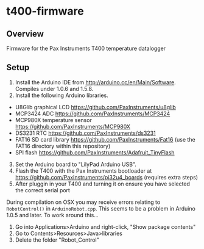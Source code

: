 # t400-firmware

## Overview
Firmware for the Pax Instruments T400 temperature datalogger

## Setup
1. Install the Arduino IDE from http://arduino.cc/en/Main/Software. Compiles under 1.0.6 and 1.5.8.
2. Install the following Arduino libraries.
  - U8Glib graphical LCD https://github.com/PaxInstruments/u8glib
  - MCP3424 ADC https://github.com/PaxInstruments/MCP3424
  - MCP980X temperature sensor https://github.com/PaxInstruments/MCP980X
  - DS3231 RTC https://github.com/PaxInstruments/ds3231
  - FAT16 SD card library https://github.com/PaxInstruments/Fat16 (use the FAT16 directory within this repository)
  - SPI flash https://github.com/PaxInstruments/Adafruit_TinyFlash
3. Set the Arduino board to "LilyPad Arduino USB".
4. Flash the T400 with the Pax Instruments bootloader at https://github.com/PaxInstruments/pi32u4_boards (requires extra steps)
4. After pluggin in your T400 and turning it on ensure you have selected the correct serial port

During compilation on OSX you may receive errors relating to `RobotControl()` in `ArduinoRobot.cpp`. This seems to be a problem in Arduino 1.0.5 and later. To work around this...

1. Go into Applications>Arduino and right-click, "Show package contents"
2. Go to Contents>Resources>Java>libraries
3. Delete the folder "Robot_Control"
